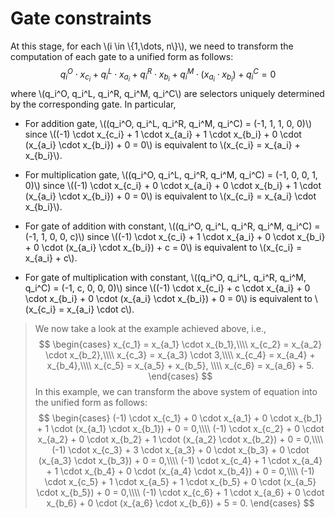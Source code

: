 # Gate constraints
At this stage, for each \\(i \in \\{1,\dots, n\\}\\), we need to transform the computation of each gate to a unified form as follows:
$$q^O_i \cdot x_{c_i} + q^L_i \cdot x_{a_i} + q^R_i \cdot x_{b_i} + q^M_i \cdot (x_{a_i} \cdot x_{b_i}) + q^C_i = 0$$
where \\(q_i^O, q_i^L, q_i^R, q_i^M, q_i^C\\) are selectors uniquely determined by the corresponding gate. In particular,
- For addition gate, \\((q_i^O, q_i^L, q_i^R, q_i^M, q_i^C) = (-1, 1, 1, 0, 0)\\) since \\((-1) \cdot x_{c_i} + 1 \cdot x_{a_i} + 1 \cdot x_{b_i} + 0 \cdot (x_{a_i} \cdot x_{b_i}) + 0 = 0\\) is equivalent to \\(x_{c_i} = x_{a_i} + x_{b_i}\\).

- For multiplication gate, \\((q_i^O, q_i^L, q_i^R, q_i^M, q_i^C) = (-1, 0, 0, 1, 0)\\) since \\((-1) \cdot x_{c_i} + 0 \cdot x_{a_i} + 0 \cdot x_{b_i} + 1 \cdot (x_{a_i} \cdot x_{b_i}) + 0 = 0\\) is equivalent to \\(x_{c_i} = x_{a_i} \cdot x_{b_i}\\).

- For gate of addition with constant, \\((q_i^O, q_i^L, q_i^R, q_i^M, q_i^C) = (-1, 1, 0, 0, c)\\) since \\((-1) \cdot x_{c_i} + 1 \cdot x_{a_i} + 0 \cdot x_{b_i} + 0 \cdot (x_{a_i} \cdot x_{b_i}) + c = 0\\) is equivalent to \\(x_{c_i} = x_{a_i} + c\\).

- For gate of multiplication with constant, \\((q_i^O, q_i^L, q_i^R, q_i^M, q_i^C) = (-1, c, 0, 0, 0)\\) since \\((-1) \cdot x_{c_i} + c \cdot x_{a_i} + 0 \cdot x_{b_i} + 0 \cdot (x_{a_i} \cdot x_{b_i}) + 0 = 0\\) is equivalent to \\(x_{c_i} = x_{a_i} \cdot c\\).

> We now take a look at the example achieved above, i.e.,
> $$
    \begin{cases}
        x_{c_1} = x_{a_1} \cdot x_{b_1},\\\\
        x_{c_2} = x_{a_2} \cdot x_{b_2},\\\\
        x_{c_3} = x_{a_3} \cdot 3,\\\\
        x_{c_4} = x_{a_4} + x_{b_4},\\\\
        x_{c_5} = x_{a_5} + x_{b_5}, \\\\
        x_{c_6} = x_{a_6} + 5.
    \end{cases}
> $$ In this example, we can transform the above system of equation into the unified form as follows:
> $$ 
    \begin{cases}
        (-1) \cdot x_{c_1} + 0 \cdot x_{a_1} + 0 \cdot x_{b_1} + 1 \cdot (x_{a_1} \cdot x_{b_1}) + 0 = 0,\\\\
        (-1) \cdot x_{c_2} + 0 \cdot x_{a_2} + 0 \cdot x_{b_2} + 1 \cdot (x_{a_2} \cdot x_{b_2}) + 0 = 0,\\\\
        (-1) \cdot x_{c_3} + 3 \cdot x_{a_3} + 0 \cdot x_{b_3} + 0 \cdot (x_{a_3} \cdot x_{b_3}) + 0 = 0,\\\\
        (-1) \cdot x_{c_4} + 1 \cdot x_{a_4} + 1 \cdot x_{b_4} + 0 \cdot (x_{a_4} \cdot x_{b_4}) + 0 = 0,\\\\
        (-1) \cdot x_{c_5} + 1 \cdot x_{a_5} + 1 \cdot x_{b_5} + 0 \cdot (x_{a_5} \cdot x_{b_5}) + 0 = 0,\\\\
        (-1) \cdot x_{c_6} + 1 \cdot x_{a_6} + 0 \cdot x_{b_6} + 0 \cdot (x_{a_6} \cdot x_{b_6}) + 5 = 0.
    \end{cases}
> $$